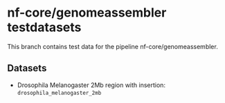 # nf-core/genomeassembler testdatasets

This branch contains test data for the pipeline nf-core/genomeassembler.

## Datasets

- Drosophila Melanogaster 2Mb region with insertion: `drosophila_melanogaster_2mb`